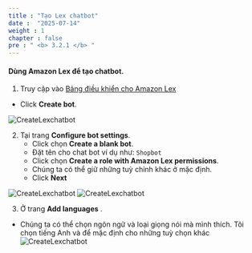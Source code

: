```yaml
---
title : "Tạo Lex chatbot"
date :  "2025-07-14" 
weight : 1
chapter : false
pre : " <b> 3.2.1 </b> "
---
```

#### Dùng Amazon Lex để tạo chatbot.

1. Truy cập vào [Bảng điều khiển cho Amazon Lex](https://console.aws.amazon.com/lexv2/home)
  + Click **Create bot**.

![CreateLexchatbot](/images/3.createchatbot/CreateChatbotLex4.1.png)

2. Tại trang **Configure bot settings**.
   + Click chọn **Create a blank bot**.
   + Đặt tên cho chat bot ví dụ như: ``Shopbot``
   + Click chọn **Create a role with Amazon Lex permissions**.
   + Chúng ta có thể giữ những tuỳ chỉnh khác ở mặc định.
   + Click **Next**

![CreateLexchatbot](/images/3.createchatbot/CreateChatbotLex4.2.png)
![CreateLexchatbot](/images/3.createchatbot/CreateChatbotLex4.3.png)

3. Ở trang **Add languages** .
  + Chúng ta có thể chọn ngôn ngữ và loại giọng nói mà mình thích. Tôi chọn tiếng Anh và để mặc định cho những tuỳ chọn khác 
  ![CreateLexchatbot](/images/3.createchatbot/CreateChatbotLex4.4.png)

  